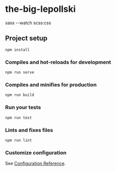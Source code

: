 # the-big-lepollski

sass --watch scss:css

## Project setup
```
npm install
```

### Compiles and hot-reloads for development
```
npm run serve
```

### Compiles and minifies for production
```
npm run build
```

### Run your tests
```
npm run test
```

### Lints and fixes files
```
npm run lint
```



### Customize configuration
See [Configuration Reference](https://cli.vuejs.org/config/).
